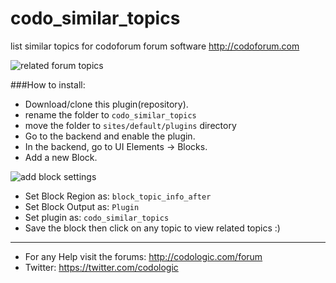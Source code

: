 # codo_similar_topics
list similar topics for codoforum forum software http://codoforum.com

![related forum topics](http://i60.tinypic.com/3469wti.jpg)


###How to install:
- Download/clone this plugin(repository).
- rename the folder to `codo_similar_topics`
- move the folder to `sites/default/plugins` directory
- Go to the backend and enable the plugin.
- In the backend, go to UI Elements -> Blocks.
- Add a new Block.

![add block settings](http://i62.tinypic.com/n181g1.jpg)

- Set Block Region as: `block_topic_info_after`
- Set Block Output as: `Plugin`
- Set plugin as: `codo_similar_topics`
- Save the block then click on any topic to view related topics :)

----
- For any Help visit the forums: http://codologic.com/forum
- Twitter: https://twitter.com/codologic
